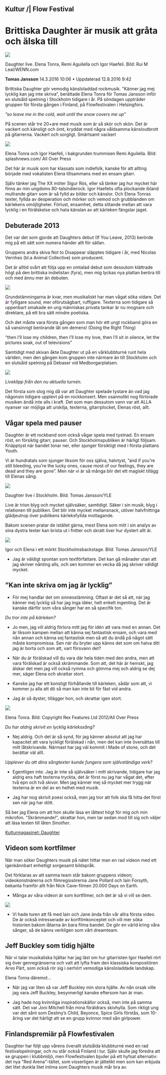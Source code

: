 ## Kultur /| Flow Festival 
# Brittiska Daughter är musik att gråta och älska till

<img src="/Images/14-svyle-29978357ac4a4470b14.jpeg">

Daughter live. Elena Tonra, Remi Aguilella och Igor Haefeli. Bild: Rui M Leal/WENN.com

**Tomas Jansson**
14.3.2016 10:06 • Uppdaterad 12.8.2016 9:42

Brittiska Daughter gör vemodig känsloladdad rockmusik. ”Känner jag mej lycklig kan jag inte skriva”, berättade Elena Tonra för Tomas Jansson inför en slutsåld spelning i Stockholm tidigare i år. På söndagen uppträder gruppen för första gången i Finland, på Flowfestivalen i Helsingfors.

*”so leave me in the cold, wait until the snow covers me up”*

På scenen står tre 20+are med musik som är så skör och skön. Det är vackert och känsligt och ömt, kryddat med några våldsamma känsloutbrott på gitarrerna. Vackert och sorgligt. Smärtsamt vackert

<img src="/Images/14-svyle-29978657ac4d6a23acc.jpeg">

Elena Tonra och Igor Haefeli, i bakgrunden trummisen Remi Aguilella. Bild: splashnews.com/ All Over Press

Det här är musik som har klassats som indiefolk, kanske för att allting började med vokalisten Elena tillsammans med en ensam gitarr.

Själv tänker jag The XX möter Sigur Rós, eller så tänker jag hur mycket här finns av min ungdoms 80-talsindierock. Igor Haefelis ofta plockande ibland mullrande gitarr som är så fylld av bilder och känslor. Och Elena Tonras texter, fyllda av desperation och mörker och vemod och grubblanden om kärlekens omöjligheter. Förlust, ensamhet, detta slitande mellan att vara lycklig i en förälskelse och hata känslan av att kärleken fängslar jaget.

## Debuterade 2013

Det var det som gjorde att Daughters debut (If You Leave, 2013) berörde mig på ett sätt som numera händer allt för sällan.

Gruppens andra skiva Not to Disappear släpptes tidigare i år, med Nicolas Vernhes (bl.a Animal Collective) som producent.

Det är alltid svårt att följa upp en omtalad debut som dessutom klättrade högt på den brittiska indielistan (fyra), men mig lyckas nya plattan beröra till och med ännu mer än debuten.

[<img src="https://i.ytimg.com/vi/63xjiLDRWBI/maxresdefault.jpg">](https://www.youtube.com/watch?v=63xjiLDRWBI)

Grundstämningarna är kvar, men musikaliskt har man vågat söka vidare. Det är fylligare sound, mer oförutsägbart, ruffigare. Texterna som tidigare så uppenbart smakade en ung människas privata tankar är nu mognare och direktare, på ett bra sätt mindre poetiska.

Och det måste vara första gången som man hör ett ungt rockband göra en så vansinnigt berörande låt om demens! (Doing the Right Thing)

“then I’ll lose my children, then I’ll lose my love, then I’ll sit in silence, let the pictures soak, out of televisions”

Samtidigt med skivan åkte Daughter ut på en vårklubbturné runt hela världen, men den gången kom gruppen inte närmare än till Stockholm och en slutsåld spelning på Debaser vid Medborgarplatsen.

[<img src="https://i.ytimg.com/vi/v5j_oAeINk0/maxresdefault.jpg">](https://www.youtube.com/watch?v=v5j_oAeINk0)

*Liveklipp från den nu aktuella turnén.*

Det första som slog mig då var att Daughter spelade tystare än vad jag någonsin tidigare upplevt på en rockkonsert. Men osannolikt nog förlorade musiken ändå inte alls i kraft. Det som man dessutom vann var att ALLA nyanser var möjliga att urskilja, texterna, gitarrplocket, Elenas röst, allt.

## Vågar spela med pauser

Daughter är ett rockband som också vågar spela med tystnad. En ensam röst, en försiktig gitarr, pauser. Och Stockholmspubliken är härligt följsam. Knäpptyst när bandet tonar ner, eller sjunger försiktigt med i första plattans Youth.

Vi är hundratals som sjunger liksom för oss själva, halvtyst, ”and if you're still bleeding, you're the lucky ones, cause most of our feelings, they are dead and they are gone”. Men när vi är så många blir det ett magiskt tillägg till Elenas sång.

<img src="/Images/14-svyle-27697056e1260b12eb4.jpeg">

Daughter live i Stockholm. Bild: Tomas Jansson/YLE

Live är trion blyg och mycket självsäker, samtidigt. Säker i sin musik, blyg i relationen till publiken. Det blir inte mycket mellansnack, utöver halvfnittriga glädjeutrop över publikens kärleksfyllda mottagande.

Bakom scenen pratar de istället gärna, mest Elena som mitt i sin analys av sina dystra texter kan brista ut i fnitter och skratt över hur dystert allt är.

<img src="/Images/14-svyle-27678656dfff0b83ffc.jpeg">

Igor och Elena i ett mörkt Stockholmsbackstage. Bild: Tomas Jansson/YLE

- Jag är väldigt spontan som textförfattare. Det kan gå månader utan att jag skriver nånting alls, och sen kommer en vecka då jag skriver väldigt mycket.

## ”Kan inte skriva om jag är lycklig”

- För mej handlar det om sinnesstämning. Oftast är det så att, när jag känner mej lycklig så har jag inga idéer, helt enkelt ingenting. Det är kanske därför som våra sånger har en så specifik ton.

*Du tror inte på kärleken?*

- Jo men, jag vill aldrig förlora mitt jag för idén att vara med en annan. Det är liksom kampen mellan att känna sej fantastisk ensam, och vara med nån annan och känna sej fantastisk men så att du ändå på något sätt måste kompromissa. Sen när du bryter upp känns det som om halva ditt jag är borta och som att, vart försvann det?

- När du är förälskad vill du vara där hela tiden med den andra, men att vara förälskad är också skrämmande. Som att, det här är hemskt, jag älskar det men jag vill också rymma och gömma mej och aldrig se dej mer, säger Elena och skrattar stort.

- Kanske jag har ett konstigt förhållande till kärleken, sådär som att, vi kommer ju alla att dö så man kan inte bli för fäst vid andra.

- Jag är så dyster, tillägger hon, och skrattar igen stort.

<img src="/Images/14-svyle-29977857ac47843f9b1.jpeg">

Elena Tonra. Bild: Copyright Rex Features Ltd 2012/All Over Press

*Du har aldrig skrivit en lycklig kärlekssång?*

- Nej aldrig. Och det är så synd, för jag känner absolut att jag har kapacitet att vara lyckligt förälskad i nån, men det kan inte översättas till mitt låtskrivande. Närmast har jag väl kommit i Made of stone, och det berättar väl allt.

*Upplever du att dina sångtexter kunde fungera som självständiga verk?*

- Egentligen inte. Jag är inte så självsäker i mitt skrivande, tidigare har jag aldrig ens haft texterna tryckta, det är först nu jag har vågat det, efter två epn och två skivor. Men jag känner mej så mycket mer trygg när texterna är en del av en helhet med musik.

- Jag har nog skrivit poesi också, men jag tror att folk ska få hitta det först sen när jag har dött.

Så ber jag Elena om att hon skulle läsa en låttext högt för mig och min mikrofon. "Skrämmande!", skrattar hon, men tar sedan mod till sig och väljer att läsa texten till låten *Smother*.

[Kulturmagasinet: Daughter](https://areena.yle.fi/podcastit/1-3357915)

## Videon som kortfilmer

När man söker Daughters musik på nätet hittar man en rad videon med ett igenkännbart enhetligt sorgesamt bildspråk.

Det förklaras av att samma team står bakom gruppens videon; videokonstnärerna och filmregissörerna Jane Pollard och Iain Forsyth, bekanta framför allt från Nick Cave-filmen 20.000 Days on Earth.

- Många av våra videon är som kortfilmer, och det är så vi vill se dem.

[<img src="https://i.ytimg.com/vi/bU5F-DvGLkA/maxresdefault.jpg">](https://www.youtube.com/watch?v=bU5F-DvGLkA)

- Vi hade turen att få med Iain och Jane ända från vår allra första video. De är också intresserade av kortfilmkonceptet och vill mer söka historien bakom låtarna än bara filma bandet. De gör en värld kring våra sånger, så de känns verkligen som vårt dreamteam.

## Jeff Buckley som tidig hjälte

När vi talar musikaliska hjältar har jag läst om hur gitarristen Igor Haefeli rört sig över genregränserna och valt att lyfta fram den klassiska kompositören Arvo Pärt, som också rör sig i oerhört vemodiga känsloladdade landskap.

Elena Torna däremot...

- När jag var liten så var Jeff Buckley min stora hjälte. Av nån orsak ville jag vara Jeff Buckley, besynnerligt kanske eftersom han är man.

- Jag hade nog kvinnliga inspirationskällor också, men inte på samma sätt. Det var Joni Mitchell från mina föräldrars skivhylla. Som riktigt ung var det sånt som Destiny’s Child, Beyonce, Spice Girls förstås, som 10-åring var det härligt att se en grupp kvinnor med sån girlpower.

## Finlandspremiär på Flowfestivalen

Daughter har följt upp vårens överallt slutsålda klubbturné med en rad festivalspelningar, och nu står också Finland i tur. Själv skulle jag föredra att se gruppen i klubbmiljö, men Flowfestivalen bjuder på ett hyfsat alternativ: det nya "Red Arena"-tältet, som visserligen är jättelikt men som kan erbjuda det litet dunkla litet intima som Daughters musik mår bra av.
